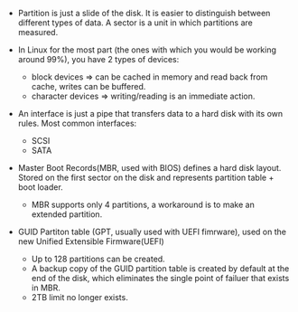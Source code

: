 - Partition is just a slide of the disk. It is easier to distinguish between different types of data. A sector is a unit in which partitions are measured.

- In Linux for the most part (the ones with which you would be working around 99%), you have 2 types of devices:
  *  block devices => can be cached in memory and read back from cache, writes can be buffered.
  *  character devices => writing/reading is an immediate action.

- An interface is just a pipe that transfers data to a hard disk with its own rules. Most common interfaces:
  *  SCSI
  *  SATA

- Master Boot Records(MBR, used with BIOS) defines a hard disk layout. Stored on the first sector on the disk and represents partition table + boot loader. 
  *  MBR supports only 4 partitions, a workaround is to make an extended partition.

- GUID Partiton table (GPT, usually used with UEFI fimrware), used on the new Unified Extensible Firmware(UEFI)
  *  Up to 128 partitions can be created.
  *  A backup copy of the GUID partition table is created by default at the end of the disk, which eliminates the single point of failuer that exists in MBR.
  *  2TB limit no longer exists. 

 
